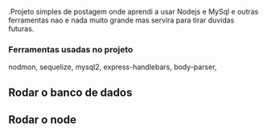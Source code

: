 .Projeto simples de postagem onde aprendi a usar Nodejs e MySql e outras ferramentas nao e nada muito grande mas servira para tirar duvidas futuras.


### Ferramentas usadas no projeto
nodmon,
sequelize,
mysql2, 
express-handlebars,
body-parser,


## Rodar o banco de dados

## Rodar o node
